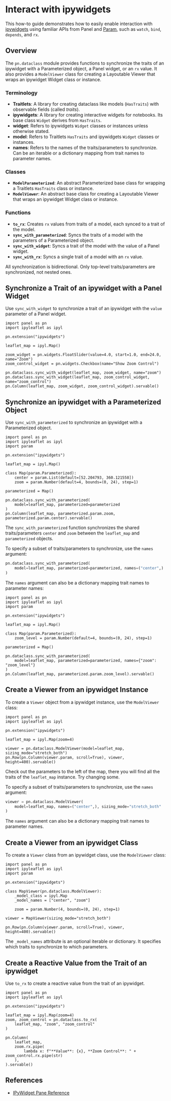 # Interact with ipywidgets

This how-to guide demonstrates how to easily enable interaction with [ipywidgets](https://ipywidgets.readthedocs.io/en/stable/) using familiar APIs from Panel and [Param](https://param.holoviz.org/), such as `watch`, `bind`, `depends`, and `rx`.

## Overview

The `pn.dataclass` module provides functions to synchronize the traits of an ipywidget with a Parameterized object, a Panel widget, or an `rx` value. It also provides a `ModelViewer` class for creating a Layoutable Viewer that wraps an ipywidget Widget class or instance.

### Terminology

- **Traitlets**: A library for creating dataclass like models (`HasTraits`) with observable fields (called *traits*).
- **ipywidgets**: A library for creating interactive widgets for notebooks. Its base class `Widget` derives from `HasTraits`.
- **widget**: Refers to ipywidgets `Widget` classes or instances unless otherwise stated.
- **model**: Refers to Traitlets `HasTraits` and ipywidgets `Widget` classes or instances.
- **names**: Refers to the names of the traits/parameters to synchronize. Can be an iterable or a dictionary mapping from trait names to parameter names.

### Classes

- **`ModelParameterized`**: An abstract Parameterized base class for wrapping a Traitlets `HasTraits` class or instance.
- **`ModelViewer`**: An abstract base class for creating a Layoutable Viewer that wraps an ipywidget Widget class or instance.

### Functions

- **`to_rx`**: Creates `rx` values from traits of a model, each synced to a trait of the model.
- **`sync_with_parameterized`**: Syncs the traits of a model with the parameters of a Parameterized object.
- **`sync_with_widget`**: Syncs a trait of the model with the value of a Panel widget.
- **`sync_with_rx`**: Syncs a single trait of a model with an `rx` value.

All synchronization is bidirectional. Only top-level traits/parameters are synchronized, not nested ones.

## Synchronize a Trait of an ipywidget with a Panel Widget

Use `sync_with_widget` to synchronize a trait of an ipywidget with the `value` parameter of a Panel widget.

```{pyodide}
import panel as pn
import ipyleaflet as ipyl

pn.extension("ipywidgets")

leaflet_map = ipyl.Map()

zoom_widget = pn.widgets.FloatSlider(value=4.0, start=1.0, end=24.0, name="Zoom")
zoom_control_widget = pn.widgets.Checkbox(name="Show Zoom Control")

pn.dataclass.sync_with_widget(leaflet_map, zoom_widget, name="zoom")
pn.dataclass.sync_with_widget(leaflet_map, zoom_control_widget, name="zoom_control")
pn.Column(leaflet_map, zoom_widget, zoom_control_widget).servable()
```

## Synchronize an ipywidget with a Parameterized Object

Use `sync_with_parameterized` to synchronize an ipywidget with a Parameterized object.

```{pyodide}
import panel as pn
import ipyleaflet as ipyl
import param

pn.extension("ipywidgets")

leaflet_map = ipyl.Map()

class Map(param.Parameterized):
    center = param.List(default=[52.204793, 360.121558])
    zoom = param.Number(default=4, bounds=(0, 24), step=1)

parameterized = Map()

pn.dataclass.sync_with_parameterized(
    model=leaflet_map, parameterized=parameterized
)
pn.Column(leaflet_map, parameterized.param.zoom, parameterized.param.center).servable()
```

The `sync_with_parameterized` function synchronizes the shared traits/parameters `center` and `zoom` between the `leaflet_map` and `parameterized` objects.

To specify a subset of traits/parameters to synchronize, use the `names` argument:

```python
pn.dataclass.sync_with_parameterized(
    model=leaflet_map, parameterized=parameterized, names=("center",)
)
```

The `names` argument can also be a dictionary mapping trait names to parameter names:

```{pyodide}
import panel as pn
import ipyleaflet as ipyl
import param

pn.extension("ipywidgets")

leaflet_map = ipyl.Map()

class Map(param.Parameterized):
    zoom_level = param.Number(default=4, bounds=(0, 24), step=1)

parameterized = Map()

pn.dataclass.sync_with_parameterized(
    model=leaflet_map, parameterized=parameterized, names={"zoom": "zoom_level"}
)
pn.Column(leaflet_map, parameterized.param.zoom_level).servable()
```

## Create a Viewer from an ipywidget Instance

To create a `Viewer` object from a ipywidget instance, use the `ModelViewer` class:

```{pyodide}
import panel as pn
import ipyleaflet as ipyl

pn.extension("ipywidgets")

leaflet_map = ipyl.Map(zoom=4)

viewer = pn.dataclass.ModelViewer(model=leaflet_map, sizing_mode="stretch_both")
pn.Row(pn.Column(viewer.param, scroll=True), viewer, height=400).servable()
```

Check out the parameters to the left of the map, there you will find all the traits of the `leaflet_map` instance. Try changing some.

To specify a subset of traits/parameters to synchronize, use the `names` argument:

```python
viewer = pn.dataclass.ModelViewer(
    model=leaflet_map, names=("center",), sizing_mode="stretch_both"
)
```

The `names` argument can also be a dictionary mapping trait names to parameter names.

## Create a Viewer from an ipywidget Class

To create a `Viewer` class from an ipywidget class, use the `ModelViewer` class:

```{pyodide}
import panel as pn
import ipyleaflet as ipyl
import param

pn.extension("ipywidgets")

class MapViewer(pn.dataclass.ModelViewer):
    _model_class = ipyl.Map
    _model_names = ["center", "zoom"]

    zoom = param.Number(4, bounds=(0, 24), step=1)

viewer = MapViewer(sizing_mode="stretch_both")

pn.Row(pn.Column(viewer.param, scroll=True), viewer, height=400).servable()
```

The `_model_names` attribute is an optional iterable or dictionary. It specifies which traits to synchronize to which parameters.

## Create a Reactive Value from the Trait of an ipywidget

Use `to_rx` to create a reactive value from the trait of an ipywidget.

```{pyodide}
import panel as pn
import ipyleaflet as ipyl

pn.extension("ipywidgets")

leaflet_map = ipyl.Map(zoom=4)
zoom, zoom_control = pn.dataclass.to_rx(
    leaflet_map, "zoom", "zoom_control"
)

pn.Column(
    leaflet_map,
    zoom.rx.pipe(
        lambda x: f"**Value**: {x}, **Zoom Control**: " + zoom_control.rx.pipe(str)
    ),
).servable()
```

## References

- [IPyWidget Pane Reference](../../reference/panes/IPyWidget.ipynb)
